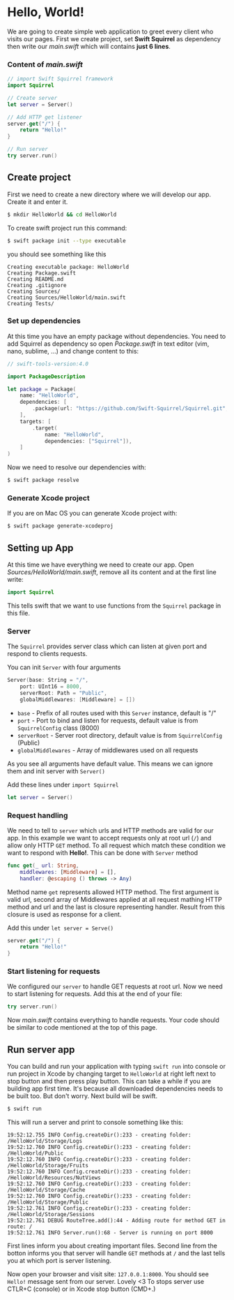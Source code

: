 # Hello, World!

We are going to create simple web application to greet every client who visits our pages. First we create project, set **Swift Squirrel** as dependency then write our *main.swift* which will contains **just 6 lines**.

### Content of *main.swift*

```swift
// import Swift Squirrel framework
import Squirrel

// Create server
let server = Server()

// Add HTTP get listener
server.get("/") {
    return "Hello!"
}

// Run server
try server.run()
```

## Create project

First we need to create a new directory where we will develop our app. Create it and enter it.

```sh
$ mkdir HelloWorld && cd HelloWorld
```

To create swift project run this command:

```sh
$ swift package init --type executable
```

you should see something like this

```
Creating executable package: HelloWorld
Creating Package.swift
Creating README.md
Creating .gitignore
Creating Sources/
Creating Sources/HelloWorld/main.swift
Creating Tests/
```

### Set up dependencies

At this time you have an empty package without dependencies. You need to add Squirrel as dependency so open *Package.swift* in text editor (vim, nano, sublime, ...) and change content to this:

```swift
// swift-tools-version:4.0

import PackageDescription

let package = Package(
    name: "HelloWorld",
    dependencies: [
        .package(url: "https://github.com/Swift-Squirrel/Squirrel.git", from: "1.0.0"),
    ],
    targets: [
        .target(
            name: "HelloWorld",
            dependencies: ["Squirrel"]),
    ]
)
```

Now we need to resolve our dependencies with:

```sh
$ swift package resolve
```

### Generate Xcode project

If you are on Mac OS you can generate Xcode project with:

```sh
$ swift package generate-xcodeproj
```

## Setting up App

At this time we have everything we need to create our app. Open *Sources/HelloWorld/main.swift*, remove all its content and at the first line write:

```swift
import Squirrel
```

This tells swift that we want to use functions from the `Squirrel` package in this file.

### Server

The `Squirrel` provides server class which can listen at given port and respond to clients requests. 

You can init `Server` with four arguments

```swift
Server(base: String = "/",
    port: UInt16 = 8000,
    serverRoot: Path = "Public",
    globalMiddlewares: [Middleware] = [])
```

- `base` - Prefix of all routes used with this `Server` instance, default is "/"
- `port` - Port to bind and listen for requests, default value is from `SquirrelConfig` class (8000)
- `serverRoot` - Server root directory, default value is from `SquirrelConfig` (Public)
- `globalMiddlewares` - Array of middlewares used on all requests

As you see all arguments have default value. This means we can ignore them and init server with `Server()`

Add these lines under `import Squirrel`

```swift 
let server = Server()
```

### Request handling

We need to tell to `server` which urls and HTTP methods are valid for our app. In this example we want to accept requests only at root url (`/`) and allow only HTTP `GET` method. To all request which match these condition we want to respond with **Hello!**. This can be done with `Server` method

```swift
func get(_ url: String, 
    middlewares: [Middleware] = [], 
    handler: @escaping () throws -> Any)
```

Method name `get` represents allowed HTTP method. The first argument is valid url, second array of Middlewares applied at all request mathing HTTP method and url and the last is closure representing handler. Result from this closure is used as response for a client.

Add this under `let server = Serve()`

```swift
server.get("/") {
    return "Hello!"
}
```

### Start listening for requests

We configured our `server` to handle GET requests at root url. Now we need to start listening for requests. Add this at the end of your file:

```swift
try server.run()
```

Now *main.swift* contains everything to handle requests. Your code should be similar to code mentioned at the top of this page.

## Run server app

You can build and run your application with typing `swift run` into console or run project in Xcode by changing target to `HelloWorld` at right left next to stop button and then press play button. This can take a while if you are building app first time. It's because all downloaded dependencies needs to be built too. But don't worry. Next build will be swift.

```sh
$ swift run
```

This will run a server and print to console something like this:

```
19:52:12.755 INFO Config.createDir():233 - creating folder: /HelloWorld/Storage/Logs
19:52:12.760 INFO Config.createDir():233 - creating folder: /HelloWorld/Public
19:52:12.760 INFO Config.createDir():233 - creating folder: /HelloWorld/Storage/Fruits
19:52:12.760 INFO Config.createDir():233 - creating folder: /HelloWorld/Resources/NutViews
19:52:12.760 INFO Config.createDir():233 - creating folder: /HelloWorld/Storage/Cache
19:52:12.760 INFO Config.createDir():233 - creating folder: /HelloWorld/Storage/Public
19:52:12.761 INFO Config.createDir():233 - creating folder: /HelloWorld/Storage/Sessions
19:52:12.761 DEBUG RouteTree.add():44 - Adding route for method GET in route: /
19:52:12.761 INFO Server.run():68 - Server is running on port 8000
```
First lines inform you about creating important files. Second line from the botton informs you that server will handle `GET` methods at `/` and the last tells you at which port is server listening.

Now open your browser and visit site: `127.0.0.1:8000`. You should see `Hello!` message sent from our server. Lovely <3 To stops server use CTLR+C (console) or in Xcode stop button (CMD+.)
